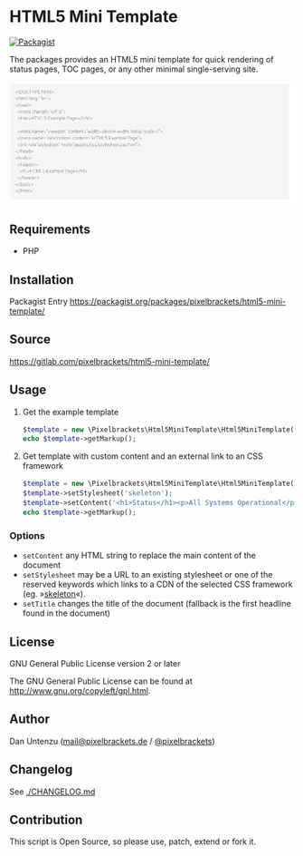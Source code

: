 # HTML5 Mini Template

[![Packagist](https://img.shields.io/packagist/v/pixelbrackets/html5-mini-template.svg)](https://packagist.org/packages/pixelbrackets/html5-mini-template/)

The packages provides an HTML5 mini template for quick rendering of 
status pages, TOC pages, or any other minimal single-serving site.

![Screenshot](./docs/screenshot.png)

## Requirements

* PHP

## Installation

Packagist Entry https://packagist.org/packages/pixelbrackets/html5-mini-template/

## Source

https://gitlab.com/pixelbrackets/html5-mini-template/

## Usage

1. Get the example template
   ```php
   $template = new \Pixelbrackets\Html5MiniTemplate\Html5MiniTemplate();
   echo $template->getMarkup();
   ```

1. Get template with custom content and an external link to an CSS framework
   ```php
   $template = new \Pixelbrackets\Html5MiniTemplate\Html5MiniTemplate();
   $template->setStylesheet('skeleton');
   $template->setContent('<h1>Status</h1><p>All Systems Operational</p>');
   echo $template->getMarkup();
   ```

### Options

- `setContent` any HTML string to replace the main content of the document
- `setStylesheet` may be a URL to an existing stylesheet or one of the reserved 
  keywords which links to a CDN of the selected CSS framework 
  (eg. »[skeleton](http://getskeleton.com/)«).
- `setTitle` changes the title of the document (fallback is the first headline
  found in the document)

## License

GNU General Public License version 2 or later

The GNU General Public License can be found at http://www.gnu.org/copyleft/gpl.html.

## Author

Dan Untenzu (<mail@pixelbrackets.de> / [@pixelbrackets](https://pixelbrackets.de))

## Changelog

See [./CHANGELOG.md](CHANGELOG.md)

## Contribution

This script is Open Source, so please use, patch, extend or fork it.
